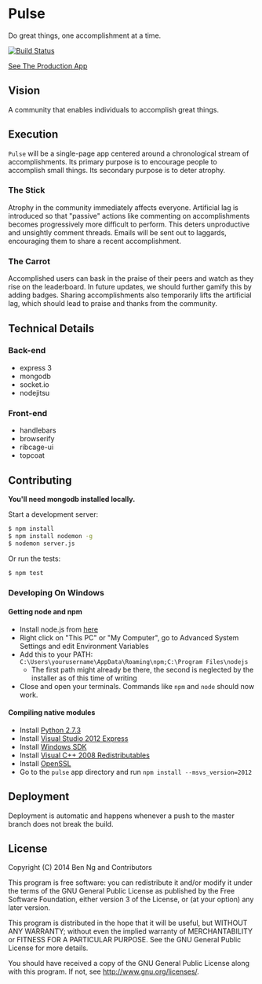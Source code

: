 Pulse
=====

Do great things, one accomplishment at a time.

[![Build Status](https://travis-ci.org/Illinois-Founders/pulse.png)](https://travis-ci.org/Illinois-Founders/pulse)

[See The Production App](https://pulse-il.jit.su)

## Vision

A community that enables individuals to accomplish great things.

## Execution

`Pulse` will be a single-page app centered around a chronological stream of accomplishments. Its primary purpose is to encourage people to accomplish small things. Its secondary purpose is to deter atrophy.

### The Stick

Atrophy in the community immediately affects everyone. Artificial lag is introduced so that "passive" actions like commenting on accomplishments becomes progressively more difficult to perform. This deters unproductive and unsightly comment threads. Emails will be sent out to laggards, encouraging them to share a recent accomplishment.

### The Carrot

Accomplished users can bask in the praise of their peers and watch as they rise on the leaderboard. In future updates, we should further gamify this by adding badges. Sharing accomplishments also temporarily lifts the artificial lag, which should lead to praise and thanks from the community.

## Technical Details

### Back-end

 * express 3
 * mongodb
 * socket.io
 * nodejitsu

### Front-end

 * handlebars
 * browserify
 * ribcage-ui
 * topcoat

## Contributing

**You'll need mongodb installed locally.**

Start a development server:

```sh
$ npm install
$ npm install nodemon -g
$ nodemon server.js
```

Or run the tests:

```sh
$ npm test
```

### Developing On Windows

#### Getting node and npm

 * Install node.js from [here](http://nodejs.org)
 * Right click on "This PC" or "My Computer", go to Advanced System Settings and edit Environment Variables
 * Add this to your PATH: `C:\Users\yourusername\AppData\Roaming\npm;C:\Program Files\nodejs`
    * The first path might already be there, the second is neglected by the installer as of this time of writing
 * Close and open your terminals. Commands like `npm` and `node` should now work.

#### Compiling native modules

 * Install [Python 2.7.3](http://www.python.org/download/releases/2.7.3/#download)
 * Install [Visual Studio 2012 Express](http://www.microsoft.com/en-us/download/confirmation.aspx?id=34673)
 * Install [Windows SDK](http://www.microsoft.com/en-us/download/details.aspx?id=8279)
 * Install [Visual C++ 2008 Redistributables](http://www.microsoft.com/en-us/download/details.aspx?id=15336)
 * Install [OpenSSL](http://slproweb.com/download/Win64OpenSSL-1_0_0k.exe)
 * Go to the `pulse` app directory and run `npm install --msvs_version=2012`

## Deployment

Deployment is automatic and happens whenever a push to the master branch does not break the build.

## License

Copyright (C) 2014 Ben Ng and Contributors

This program is free software: you can redistribute it and/or modify
it under the terms of the GNU General Public License as published by
the Free Software Foundation, either version 3 of the License, or
(at your option) any later version.

This program is distributed in the hope that it will be useful,
but WITHOUT ANY WARRANTY; without even the implied warranty of
MERCHANTABILITY or FITNESS FOR A PARTICULAR PURPOSE.  See the
GNU General Public License for more details.

You should have received a copy of the GNU General Public License
along with this program.  If not, see <http://www.gnu.org/licenses/>.

